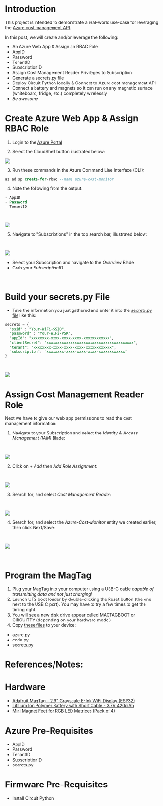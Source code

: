 # Introduction
This project is intended to demonstrate a real-world use-case for leveraging the [Azure cost management API](https://learn.microsoft.com/en-us/rest/api/cost-management/).

In this post, we will create and/or leverage the following:
- An Azure Web App & Assign an RBAC Role
- AppID
- Password
- TenantID
- SubscriptionID
- Assign Cost Management Reader Privileges to Subscription
- Generate a secrets.py file
- Deploy Circuit Python locally & Connect to Azure cost management API
- Connect a battery and magnets so it can run on any magnetic surface (whiteboard, fridge, etc.) completely wirelessly
- *_Be awesome_*

# Create Azure Web App & Assign RBAC Role

1. Login to the [Azure Portal](www.portal.azure.com)

2. Select the CloudShell button illustrated below: <br/>

![](/img/CLI.png)

3. Run these commands in the Azure Command Line Interface (CLI):
```sql
az ad sp create-for-rbac --name azure-cost-monitor
```

4. Note the following from the output:
```sql
- AppID
- Password
- TenantID
```
<br/>

![](/img/az_creds.png)

5. Navigate to "Subscriptions" in the top search bar, illustrated below:
<br/>

![](/img/subs.png)

- Select your Subscription and navigate to the _Overview_ Blade
- Grab your _SubscriptionID_
<br/>

# Build your secrets.py File
- Take the information you just gathered and enter it into the [secrets.py file](https://github.com/EEN421/Azure-Cost-Monitor-Fridge-Magnet/blob/Main/Code/secrets.py) like this: 

```sql
secrets = {
  "ssid" : "Your-WiFi-SSID",
  "password" : "Your-WiFi-PSK",
  "appId": "xxxxxxxx-xxxx-xxxx-xxxx-xxxxxxxxxxxx",
  "clientSecret": "xxxxxxxxxxxxxxxxxxxxxxxxxxxxxxxxxxxxxxxx",
  "tenant": "xxxxxxxx-xxxx-xxxx-xxxx-xxxxxxxxxxxx",
  "subscription": "xxxxxxxx-xxxx-xxxx-xxxx-xxxxxxxxxxxx"
}
```

<br/>

![](/img/subID.png)

# Assign Cost Management Reader Role
Next we have to give our web app permissions to read the cost management information:

1. Navigate to your Subscription and select the _Identity & Access Management (IAM)_ Blade:
<br/>

![](/img/Sub_IAM.png)

2. Click on _+ Add_ then _Add Role Assignment_:
<br/>

![](/img/Role_Assignments.png)

3. Search for, and select _Cost Management Reader_:
<br/>

![](/img/cost_management_reader.png)

4. Search for, and select the _Azure-Cost-Monitor_ entity we created earlier, then click Next/Save:
<br/>

![](/img/Select_Memebers.png)

<br/>



# Program the MagTag
1. Plug your MagTag into your computer using a USB-C cable _capable of transmitting data and not just charging!_
2. Launch UF2 boot loader by double-clicking the Reset button (the one next to the USB C port). You may have to try a few times to get the timing right.
3. You will see a new disk drive appear called MAGTAGBOOT or CIRCUITPY (depending on your hardware model)
4. Copy [these files](https://github.com/EEN421/Azure-Cost-Monitor-Fridge-Magnet/tree/Main/Code) to your device:
- azure.py
- code.py
- secrets.py


  

# References/Notes:
# Hardware
- [Adafruit MagTag - 2.9" Grayscale E-Ink WiFi Display (ESP32)](https://www.adafruit.com/product/4800)
- [Lithium Ion Polymer Battery with Short Cable - 3.7V 420mAh](https://www.adafruit.com/product/4236)
- [Mini Magnet Feet for RGB LED Matrices (Pack of 4)](https://www.adafruit.com/product/4631)

# Azure Pre-Requisites
- AppID
- Password
- TenantID
- SubscriptionID
- secrets.py

# Firmware Pre-Requisites
- Install Circuit Python 

